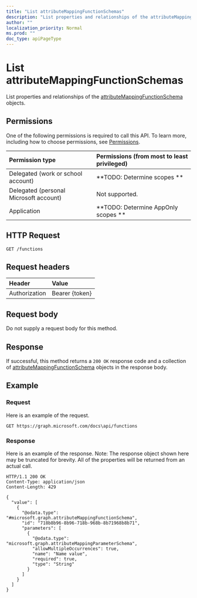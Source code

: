 ```yaml
---
title: "List attributeMappingFunctionSchemas"
description: "List properties and relationships of the attributeMappingFunctionSchema objects."
author: ""
localization_priority: Normal
ms.prod: ""
doc_type: apiPageType
---
```


# List attributeMappingFunctionSchemas

List properties and relationships of the [attributeMappingFunctionSchema](../resources/attributemappingfunctionschema.md) objects.

## Permissions
One of the following permissions is required to call this API. To learn more, including how to choose permissions, see [Permissions](/concepts/permissions-reference.md).

|Permission type|Permissions (from most to least privileged)|
|:---|:---|
|Delegated (work or school account)|**TODO: Determine scopes **|
|Delegated (personal Microsoft account)|Not supported.|
|Application|**TODO: Determine AppOnly scopes **|

## HTTP Request
<!-- {
  "blockType": "ignored"
}
-->
``` http
GET /functions
```

## Request headers
|Header|Value|
|:---|:---|
|Authorization|Bearer {token}|

## Request body
Do not supply a request body for this method.

## Response
If successful, this method returns a `200 OK` response code and a collection of [attributeMappingFunctionSchema](../resources/attributemappingfunctionschema.md) objects in the response body.

## Example

### Request
Here is an example of the request.
<!-- {
  "blockType": "request",
  "name": "get_attributemappingfunctionschema"
}
-->
``` http
GET https://graph.microsoft.com/docs\api/functions
```

### Response
Here is an example of the response. Note: The response object shown here may be truncated for brevity. All of the properties will be returned from an actual call.
<!-- {
  "blockType": "response",
  "truncated": true,
  "@odata.type": "collection(microsoft.graph.attributemappingfunctionschema)"
}
-->
``` http
HTTP/1.1 200 OK
Content-Type: application/json
Content-Length: 429

{
  "value": [
    {
      "@odata.type": "#microsoft.graph.attributeMappingFunctionSchema",
      "id": "718b8b96-8b96-718b-968b-8b71968b8b71",
      "parameters": [
        {
          "@odata.type": "microsoft.graph.attributeMappingParameterSchema",
          "allowMultipleOccurrences": true,
          "name": "Name value",
          "required": true,
          "type": "String"
        }
      ]
    }
  ]
}
```

